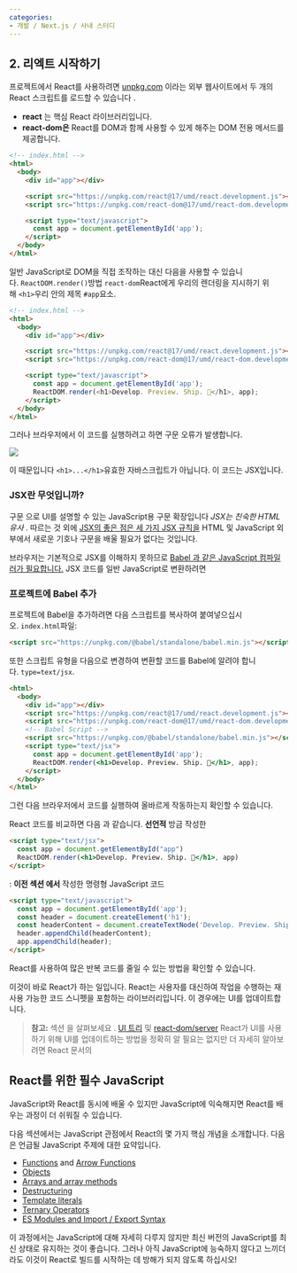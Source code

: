 ```yaml
---
categories:
- 개발 / Next.js / 사내 스터디
---
```

## 2\. 리엑트 시작하기

프로젝트에서 React를 사용하려면 [unpkg.com](https://unpkg.com/) 이라는 외부 웹사이트에서 두 개의 React 스크립트를 로드할 수 있습니다 .

- **react** 는 핵심 React 라이브러리입니다.
- **react-dom은** React를 DOM과 함께 사용할 수 있게 해주는 DOM 전용 메서드를 제공합니다.

```html
<!-- index.html -->
<html>
  <body>
    <div id="app"></div>

    <script src="https://unpkg.com/react@17/umd/react.development.js"></script>
    <script src="https://unpkg.com/react-dom@17/umd/react-dom.development.js"></script>

    <script type="text/javascript">
      const app = document.getElementById('app');
    </script>
  </body>
</html>

```

일반 JavaScript로 DOM을 직접 조작하는 대신 다음을 사용할 수 있습니다. `ReactDOM.render()`방법 `react-dom`React에게 우리의 렌더링을 지시하기 위해 `<h1>`우리 안의 제목 `#app`요소.

```html
<!-- index.html -->
<html>
  <body>
    <div id="app"></div>

    <script src="https://unpkg.com/react@17/umd/react.development.js"></script>
    <script src="https://unpkg.com/react-dom@17/umd/react-dom.development.js"></script>

    <script type="text/javascript">
      const app = document.getElementById('app');
      ReactDOM.render(<h1>Develop. Preview. Ship. 🚀</h1>, app);
    </script>
  </body>
</html>

```

그러나 브라우저에서 이 코드를 실행하려고 하면 구문 오류가 발생합니다.

![](https://nextjs.org/static/images/learn/foundations/error.png)

이 때문입니다 `<h1>...</h1>`유효한 자바스크립트가 아닙니다. 이 코드는 JSX입니다.

### JSX란 무엇입니까?

구문 으로 UI를 설명할 수 있는 JavaScript용 구문 확장입니다 _JSX는 친숙한 HTML 유사_ . 따르는 것 외에 [JSX의 좋은 점은 세 가지 JSX 규칙을](https://beta.reactjs.org/learn/writing-markup-with-jsx#the-rules-of-jsx) HTML 및 JavaScript 외부에서 새로운 기호나 구문을 배울 필요가 없다는 것입니다.

브라우저는 기본적으로 JSX를 이해하지 못하므로 [Babel 과 같은 JavaScript 컴파일러가 필요합니다.](https://babeljs.io/) JSX 코드를 일반 JavaScript로 변환하려면

### 프로젝트에 Babel 추가

프로젝트에 Babel을 추가하려면 다음 스크립트를 복사하여 붙여넣으십시오. `index.html`파일:

```html
<script src="https://unpkg.com/@babel/standalone/babel.min.js"></script>

```

또한 스크립트 유형을 다음으로 변경하여 변환할 코드를 Babel에 알려야 합니다. `type=text/jsx`.

```html
<html>
  <body>
    <div id="app"></div>
    <script src="https://unpkg.com/react@17/umd/react.development.js"></script>
    <script src="https://unpkg.com/react-dom@17/umd/react-dom.development.js"></script>
    <!-- Babel Script -->
    <script src="https://unpkg.com/@babel/standalone/babel.min.js"></script>
    <script type="text/jsx">
      const app = document.getElementById('app');
      ReactDOM.render(<h1>Develop. Preview. Ship. 🚀</h1>, app);
    </script>
  </body>
</html>

```

그런 다음 브라우저에서 코드를 실행하여 올바르게 작동하는지 확인할 수 있습니다.

React 코드를 비교하면 다음 과 같습니다. **선언적** 방금 작성한

```html
<script type="text/jsx">
  const app = document.getElementById("app")
  ReactDOM.render(<h1>Develop. Preview. Ship. 🚀</h1>, app)
</script>

```

: **이전 섹션 에서** 작성한 명령형 JavaScript 코드

```html
<script type="text/javascript">
  const app = document.getElementById('app');
  const header = document.createElement('h1');
  const headerContent = document.createTextNode('Develop. Preview. Ship. 🚀');
  header.appendChild(headerContent);
  app.appendChild(header);
</script>

```

React를 사용하여 많은 반복 코드를 줄일 수 있는 방법을 확인할 수 있습니다.

이것이 바로 React가 하는 일입니다. React는 사용자를 대신하여 작업을 수행하는 재사용 가능한 코드 스니펫을 포함하는 라이브러리입니다. 이 경우에는 UI를 업데이트합니다.

> **참고:** 섹션 을 살펴보세요 . [UI 트리](https://beta.reactjs.org/learn/preserving-and-resetting-state#the-ui-tree) 및 [react-dom/server](https://beta.reactjs.org/reference/react-dom/server) React가 UI를 사용하기 위해 UI를 업데이트하는 방법을 정확히 알 필요는 없지만 더 자세히 알아보려면 React 문서의

  

  

## React를 위한 필수 JavaScript

JavaScript와 React를 동시에 배울 수 있지만 JavaScript에 익숙해지면 React를 배우는 과정이 더 쉬워질 수 있습니다.

다음 섹션에서는 JavaScript 관점에서 React의 몇 가지 핵심 개념을 소개합니다. 다음은 언급될 JavaScript 주제에 대한 요약입니다.

  

- [Functions](https://developer.mozilla.org/en-US/docs/Web/JavaScript/Guide/Functions) and [Arrow Functions](https://developer.mozilla.org/en-US/docs/Web/JavaScript/Reference/Functions/Arrow_functions)
- [Objects](https://developer.mozilla.org/en-US/docs/Web/JavaScript/Reference/Global_Objects/Object)
- [Arrays and array methods](https://developer.mozilla.org/en-US/docs/Web/JavaScript/Reference/Global_Objects/Array)
- [Destructuring](https://developer.mozilla.org/en-US/docs/Web/JavaScript/Reference/Operators/Destructuring_assignment)
- [Template literals](https://developer.mozilla.org/en-US/docs/Web/JavaScript/Reference/Template_literals)
- [Ternary Operators](https://developer.mozilla.org/en-US/docs/Web/JavaScript/Reference/Operators/Conditional_Operator)
- [ES Modules and Import / Export Syntax](https://developer.mozilla.org/en-US/docs/Web/JavaScript/Guide/Modules)

  

이 과정에서는 JavaScript에 대해 자세히 다루지 않지만 최신 버전의 JavaScript를 최신 상태로 유지하는 것이 좋습니다. 그러나 아직 JavaScript에 능숙하지 않다고 느끼더라도 이것이 React로 빌드를 시작하는 데 방해가 되지 않도록 하십시오!